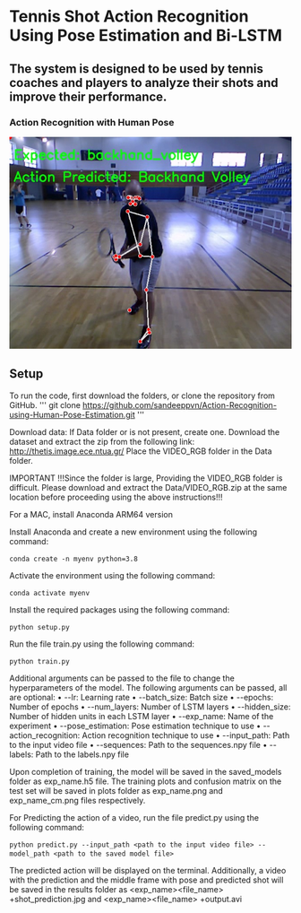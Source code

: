 # Tennis Shot Action Recognition Using Pose Estimation and Bi-LSTM

## The system is designed to be used by tennis coaches and players to analyze their shots and improve their performance.

### Action Recognition with Human Pose
![result](results/bilstm_features_finalp3_bvolley_s3+shot_prediction.jpg)

## Setup

To run the code, first download the folders, or clone the repository from GitHub. 
'''
git clone https://github.com/sandeeppvn/Action-Recognition-using-Human-Pose-Estimation.git
'''

Download data:
If Data folder or is not present, create one.
Download the dataset and extract the zip from the following link: http://thetis.image.ece.ntua.gr/
Place the VIDEO_RGB folder in the Data folder.

IMPORTANT
!!!Since the folder is large, Providing the VIDEO_RGB folder is difficult. Please download and extract the Data/VIDEO_RGB.zip at the same location before proceeding using the above instructions!!!

For a MAC, install Anaconda ARM64 version

Install Anaconda and create a new environment using the following command:
```
conda create -n myenv python=3.8
```

Activate the environment using the following command:
```
conda activate myenv
```

Install the required packages using the following command:
```
python setup.py
```

Run the file train.py using the following command:
```
python train.py
```

Additional arguments can be passed to the file to change the hyperparameters of the model.
The following arguments can be passed, all are optional:
• --lr: Learning rate
• --batch_size: Batch size
• --epochs: Number of epochs
• --num_layers: Number of LSTM layers
• --hidden_size: Number of hidden units in each LSTM layer
• --exp_name: Name of the experiment
• --pose_estimation: Pose estimation technique to use
• --action_recognition: Action recognition technique to use
• --input_path: Path to the input video file
• --sequences: Path to the sequences.npy file
• --labels: Path to the labels.npy file

Upon completion of training, the model will be saved in the saved_models folder as exp_name.h5 file.
The training plots and confusion matrix on the test set will be saved in plots folder as exp_name.png and exp_name_cm.png files respectively.

For Predicting the action of a video, run the file predict.py using the following command:
```
python predict.py --input_path <path to the input video file> --model_path <path to the saved model file>
```

The predicted action will be displayed on the terminal.
Additionally, a video with the prediction and the middle frame with pose and predicted shot will be saved in the results folder as <exp_name><file_name> +shot_prediction.jpg and <exp_name><file_name> +output.avi
